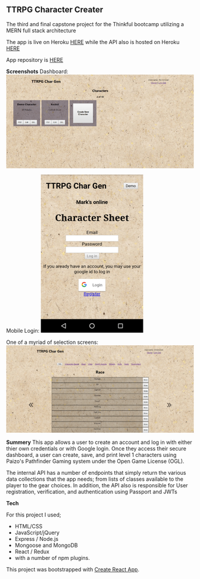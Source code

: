 ## TTRPG Character Creater
The third and final capstone project for the Thinkful bootcamp utilizing a MERN full stack architecture

The app is live on Heroku [HERE](https://blooming-crag-44038.herokuapp.com/) while the API also is hosted on Heroku [HERE](https://rocky-mountain-99485.herokuapp.com/)

App repository is [HERE](https://github.com/MarkWillisford/Pathfinder-Beyond-Client)
 
**Screenshots**
Dashboard:
![Alt text](/screenshots/desktop_TTRPGCharGen_Compressed.png "Dashboard")

Mobile Login:
![Alt text](/screenshots/mobile_TTRPGCharGen_Compressed.png "Dashboard")

One of a myriad of selection screens:
![Alt text](/screenshots/TTRPG_Screenshot_2.png "Race Selection")

**Summery**
This app allows a user to create an account and log in with either thier own credentials or with Google login. Once they access their secure dashboard, a user can create, save, and print level 1 characters using Paizo's Pathfinder Gaming system under the Open Game License (OGL).

The internal API has a number of endpoints that simply return the various data collections that the app needs; from lists of classes available to the player to the gear choices. In addition, the API also is responsible for User registration, verification, and authentication using Passport and JWTs

**Tech**

For this project I used;
- HTML/CSS
- JavaScript/jQuery
- Express / Node.js
- Mongoose and MongoDB
- React / Redux
- with a number of npm plugins.

This project was bootstrapped with [Create React App](https://github.com/facebook/create-react-app).
